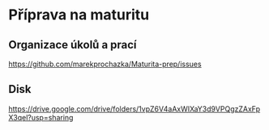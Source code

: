 # Příprava na maturitu
## Organizace úkolů a prací
https://github.com/marekprochazka/Maturita-prep/issues
## Disk 
https://drive.google.com/drive/folders/1vpZ6V4aAxWIXaY3d9VPQgzZAxFpX3qel?usp=sharing
